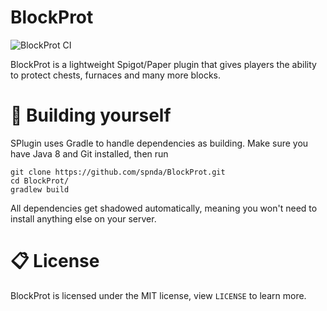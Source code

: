 # BlockProt

![BlockProt CI](https://github.com/spnda/BukkitPlugins/workflows/BlockProt%20CI/badge.svg?branch=master&event=push)

BlockProt is a lightweight Spigot/Paper plugin that gives players the ability to protect chests, furnaces and many more blocks.

# 🔨️ Building yourself

SPlugin uses Gradle to handle dependencies as building.
Make sure you have Java 8 and Git installed, then run
```batch
git clone https://github.com/spnda/BlockProt.git
cd BlockProt/
gradlew build
```
All dependencies get shadowed automatically, meaning you won't need to install anything else on your server.

# 📋 License

BlockProt is licensed under the MIT license, view `LICENSE` to learn more.
